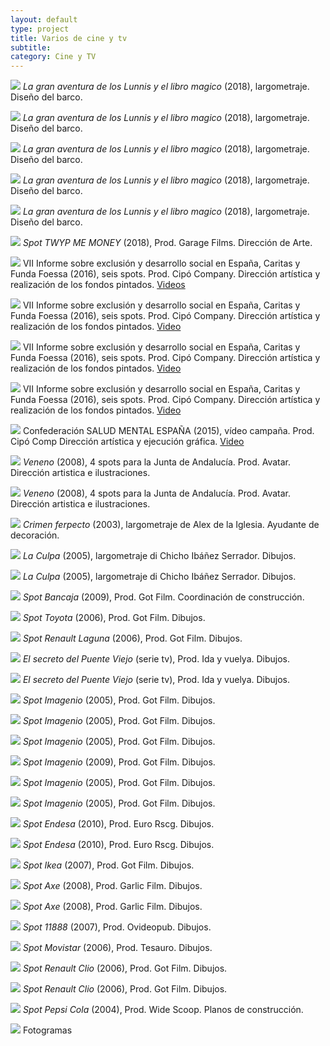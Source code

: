 ```yaml
---
layout: default
type: project
title: Varios de cine y tv
subtitle:
category: Cine y TV
---
```

![](41.jpg)
*La gran aventura de los Lunnis y el libro magico* (2018), largometraje. Diseño del barco.

![](42.jpg)
*La gran aventura de los Lunnis y el libro magico* (2018), largometraje. Diseño del barco.

![](43.jpg)
*La gran aventura de los Lunnis y el libro magico* (2018), largometraje. Diseño del barco.

![](44.jpg)
*La gran aventura de los Lunnis y el libro magico* (2018), largometraje. Diseño del barco.

![](45.jpg)
*La gran aventura de los Lunnis y el libro magico* (2018), largometraje. Diseño del barco.

![](40.jpg)
*Spot TWYP ME MONEY* (2018), Prod. Garage Films. Dirección de Arte.

![](32.jpg)
VII Informe sobre exclusión y desarrollo social en España, Caritas y Funda
Foessa (2016), seis spots. Prod. Cipó Company. Dirección artística y realización de los fondos pintados.
[Videos](https://www.youtube.com/channel/UCZ7PynCkyqbWPFZrMquXTxA)

![](33.jpg)
VII Informe sobre exclusión y desarrollo social en España, Caritas y Funda
Foessa (2016), seis spots. Prod. Cipó Company. Dirección artística y realización de los fondos pintados.
[Video](https://www.youtube.com/watch?v=EDvGWKzlWoI)

![](34.jpg)
VII Informe sobre exclusión y desarrollo social en España, Caritas y Funda
Foessa (2016), seis spots. Prod. Cipó Company. Dirección artística y realización de los fondos pintados.
[Video](https://www.youtube.com/watch?v=K_S6vgT4kiQ)

![](35.jpg)
VII Informe sobre exclusión y desarrollo social en España, Caritas y Funda
Foessa (2016), seis spots. Prod. Cipó Company. Dirección artística y realización de los fondos pintados.
[Video](https://www.youtube.com/watch?v=W1CtJVmo1dQ)

![](39.jpg)
Confederación SALUD MENTAL ESPAÑA (2015), vídeo campaña. Prod. Cipó Comp Dirección artística y ejecución gráfica.
[Video](https://www.youtube.com/watch?v=WlClkgB8Xmg)

![](01.jpg)
*Veneno* (2008), 4 spots para la Junta de Andalucía. Prod. Avatar. Dirección artistica e ilustraciones.

![](02.jpg)
*Veneno* (2008), 4 spots para la Junta de Andalucía. Prod. Avatar. Dirección artistica e ilustraciones.

![](03.jpg)
*Crimen ferpecto* (2003), largometraje de Alex de la Iglesia. Ayudante de decoración.

![](04.jpg)
*La Culpa* (2005), largometraje di Chicho Ibáñez Serrador. Dibujos.

![](05.jpg)
*La Culpa* (2005), largometraje di Chicho Ibáñez Serrador. Dibujos.

![](06.jpg)
*Spot Bancaja* (2009), Prod. Got Film. Coordinación de construcción.

![](08.jpg)
*Spot Toyota* (2006), Prod. Got Film. Dibujos.

![](09.jpg)
*Spot Renault Laguna* (2006), Prod. Got Film. Dibujos.

![](10.jpg)
*El secreto del Puente Viejo* (serie tv), Prod. Ida y vuelya. Dibujos.

![](11.jpg)
*El secreto del Puente Viejo* (serie tv), Prod. Ida y vuelya. Dibujos.

![](12.jpg)
*Spot Imagenio* (2005), Prod. Got Film. Dibujos.

![](13.jpg)
*Spot Imagenio* (2005), Prod. Got Film. Dibujos.

![](14.jpg)
*Spot Imagenio* (2005), Prod. Got Film. Dibujos.

![](15.jpg)
*Spot Imagenio* (2009), Prod. Got Film. Dibujos.

![](16.jpg)
*Spot Imagenio* (2005), Prod. Got Film. Dibujos.

![](17.jpg)
*Spot Imagenio* (2005), Prod. Got Film. Dibujos.

![](19.jpg)
*Spot Endesa* (2010), Prod. Euro Rscg. Dibujos.

![](20.jpg)
*Spot Endesa* (2010), Prod. Euro Rscg. Dibujos.

![](21.jpg)
*Spot Ikea* (2007), Prod. Got Film. Dibujos.

![](24.jpg)
*Spot Axe* (2008), Prod. Garlic Film. Dibujos.

![](25.jpg)
*Spot Axe* (2008), Prod. Garlic Film. Dibujos.

![](26.jpg)
*Spot 11888* (2007), Prod. Ovideopub. Dibujos.

![](27.jpg)
*Spot Movistar* (2006), Prod. Tesauro. Dibujos.

![](28.jpg)
*Spot Renault Clio* (2006), Prod. Got Film. Dibujos.

![](29.jpg)
*Spot Renault Clio* (2006), Prod. Got Film. Dibujos.

![](30.jpg)
*Spot Pepsi Cola* (2004), Prod. Wide Scoop. Planos de construcción.

![](31.jpg)
Fotogramas
